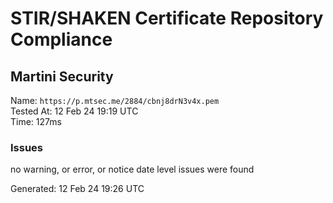 # STIR/SHAKEN Certificate Repository Compliance

## Martini Security

Name: `https://p.mtsec.me/2884/cbnj8drN3v4x.pem`\
Tested At: 12 Feb 24 19:19 UTC\
Time: 127ms

### Issues

no warning, or error, or notice date level issues were found

Generated: 12 Feb 24 19:26 UTC